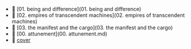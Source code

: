 * 📂 [01. being and difference](01. being and difference)
* 📂 [02. empires of transcendent machines](02. empires of transcendent machines)
* 📂 [03. the manifest and the cargo](03. the manifest and the cargo)
* 📄 [00. attunement](00. attunement.md)
* 📄 [cover](cover.jpeg)
